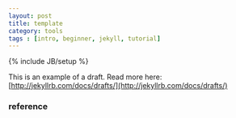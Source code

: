 ```yaml
---
layout: post
title: template
category: tools
tags : [intro, beginner, jekyll, tutorial]
---
```


{% include JB/setup %}

This is an example of a draft. Read more here: [http://jekyllrb.com/docs/drafts/](http://jekyllrb.com/docs/drafts/)

### reference